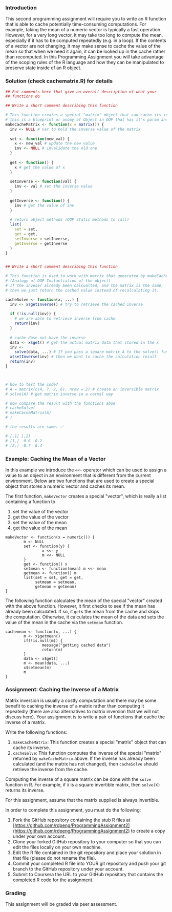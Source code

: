 ### Introduction

This second programming assignment will require you to write an R
function that is able to cache potentially time-consuming computations.
For example, taking the mean of a numeric vector is typically a fast
operation. However, for a very long vector, it may take too long to
compute the mean, especially if it has to be computed repeatedly (e.g.
in a loop). If the contents of a vector are not changing, it may make
sense to cache the value of the mean so that when we need it again, it
can be looked up in the cache rather than recomputed. In this
Programming Assignment you will take advantage of the scoping rules of
the R language and how they can be manipulated to preserve state inside
of an R object.


### Solution (check cachematrix.R) for details

```R
## Put comments here that give an overall description of what your
## functions do

## Write a short comment describing this function

# This function creates a special "matrix" object that can cache its inverse.
# this is a blueprint or anomy of Object in OOP that has it's param and functions
makeCacheMatrix <- function(x = matrix()) {
  inv <- NULL # var to hold the inverse value of the matrix
  
  set <- function(new_val) {
    x <- new_val # update the new value
    inv <- NULL # invalidate the old one
  }
  
  get <- function() {
    x # get the value of x
  }
  
  setInverse <- function(val) {
    inv <- val # set the inverse value
  }
  
  getInverse <- function() {
    inv # get the value of inv
  }
  
  # return object methods (OOP static methods to call)
  list(
    set = set,
    get = get,
    setInverse = setInverse,
    getInverse = getInverse
  )
}


## Write a short comment describing this function

# This function is used to work with matrix that generated by makeCacheMatrix.
# (Analogy of OOP Instantiation of the object)
# If the inveser already been calcualted, and the matrix is the same,
# then we just return the cached value instead of recalculating it.

cacheSolve <- function(x, ...) {
  inv <- x$getInverse() # try to retrieve the cached inverse
  
  if (!is.null(inv)) {
    # we are able to retrieve inverse from cache
    return(inv)
  }
  
  # cache dose not have the inverse
  data <- x$get() # get the actual matrix data that stored in the x
  inv <-
    solve(data, ...) # If you pass a square matrix A to the solve() function like solve(A)
  x$setInverse(inv) # then we want to cache the calculation result
  return(inv)
}



# how to test the code? 
# A = matrix(c(4, 7, 2, 6), nrow = 2) # create an inversible matrix
# solve(A) # get matrix inverse in a normal way 

# now compare the result with the functions aboe
# cacheSolve(
# makeCacheMatrix(A)
# )

# the results are same. ✅

# [,1] [,2]
# [1,]  0.6 -0.2
# [2,] -0.7  0.4

```


### Example: Caching the Mean of a Vector

In this example we introduce the `<<-` operator which can be used to
assign a value to an object in an environment that is different from the
current environment. Below are two functions that are used to create a
special object that stores a numeric vector and caches its mean.

The first function, `makeVector` creates a special "vector", which is
really a list containing a function to

1.  set the value of the vector
2.  get the value of the vector
3.  set the value of the mean
4.  get the value of the mean

<!-- -->

    makeVector <- function(x = numeric()) {
            m <- NULL
            set <- function(y) {
                    x <<- y
                    m <<- NULL
            }
            get <- function() x
            setmean <- function(mean) m <<- mean
            getmean <- function() m
            list(set = set, get = get,
                 setmean = setmean,
                 getmean = getmean)
    }

The following function calculates the mean of the special "vector"
created with the above function. However, it first checks to see if the
mean has already been calculated. If so, it `get`s the mean from the
cache and skips the computation. Otherwise, it calculates the mean of
the data and sets the value of the mean in the cache via the `setmean`
function.

    cachemean <- function(x, ...) {
            m <- x$getmean()
            if(!is.null(m)) {
                    message("getting cached data")
                    return(m)
            }
            data <- x$get()
            m <- mean(data, ...)
            x$setmean(m)
            m
    }

### Assignment: Caching the Inverse of a Matrix

Matrix inversion is usually a costly computation and there may be some
benefit to caching the inverse of a matrix rather than computing it
repeatedly (there are also alternatives to matrix inversion that we will
not discuss here). Your assignment is to write a pair of functions that
cache the inverse of a matrix.

Write the following functions:

1.  `makeCacheMatrix`: This function creates a special "matrix" object
    that can cache its inverse.
2.  `cacheSolve`: This function computes the inverse of the special
    "matrix" returned by `makeCacheMatrix` above. If the inverse has
    already been calculated (and the matrix has not changed), then
    `cacheSolve` should retrieve the inverse from the cache.

Computing the inverse of a square matrix can be done with the `solve`
function in R. For example, if `X` is a square invertible matrix, then
`solve(X)` returns its inverse.

For this assignment, assume that the matrix supplied is always
invertible.

In order to complete this assignment, you must do the following:

1.  Fork the GitHub repository containing the stub R files at
    [https://github.com/rdpeng/ProgrammingAssignment2](https://github.com/rdpeng/ProgrammingAssignment2)
    to create a copy under your own account.
2.  Clone your forked GitHub repository to your computer so that you can
    edit the files locally on your own machine.
3.  Edit the R file contained in the git repository and place your
    solution in that file (please do not rename the file).
4.  Commit your completed R file into YOUR git repository and push your
    git branch to the GitHub repository under your account.
5.  Submit to Coursera the URL to your GitHub repository that contains
    the completed R code for the assignment.

### Grading

This assignment will be graded via peer assessment.
